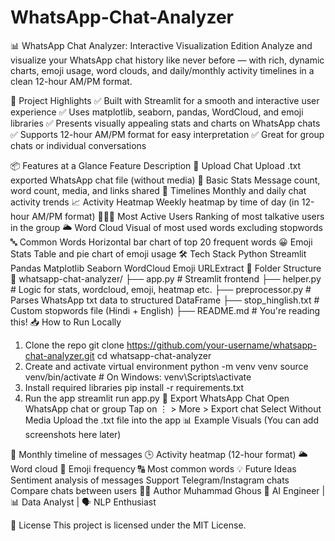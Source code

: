 # WhatsApp-Chat-Analyzer
📊 WhatsApp Chat Analyzer: Interactive Visualization Edition
Analyze and visualize your WhatsApp chat history like never before — with rich, dynamic charts, emoji usage, word clouds, and daily/monthly activity timelines in a clean 12-hour AM/PM format.

🚀 Project Highlights
✅ Built with Streamlit for a smooth and interactive user experience
✅ Uses matplotlib, seaborn, pandas, WordCloud, and emoji libraries
✅ Presents visually appealing stats and charts on WhatsApp chats
✅ Supports 12-hour AM/PM format for easy interpretation
✅ Great for group chats or individual conversations

📦 Features at a Glance
Feature	Description
📁 Upload Chat	Upload .txt exported WhatsApp chat file (without media)
🧮 Basic Stats	Message count, word count, media, and links shared
📆 Timelines	Monthly and daily chat activity trends
📈 Activity Heatmap	Weekly heatmap by time of day (in 12-hour AM/PM format)
🧑‍🤝‍🧑 Most Active Users	Ranking of most talkative users in the group
🌥️ Word Cloud	Visual of most used words excluding stopwords
🔤 Common Words	Horizontal bar chart of top 20 frequent words
😀 Emoji Stats	Table and pie chart of emoji usage
🛠 Tech Stack
 Python
 Streamlit
 Pandas
 Matplotlib
 Seaborn
 WordCloud
 Emoji
 URLExtract
📂 Folder Structure
📁 whatsapp-chat-analyzer/
├── app.py                 # Streamlit frontend
├── helper.py              # Logic for stats, wordcloud, emoji, heatmap etc.
├── preprocessor.py        # Parses WhatsApp txt data to structured DataFrame
├── stop_hinglish.txt      # Custom stopwords file (Hindi + English)
├── README.md              # You're reading this!
📥 How to Run Locally
1. Clone the repo
git clone https://github.com/your-username/whatsapp-chat-analyzer.git
cd whatsapp-chat-analyzer
2. Create and activate virtual environment
python -m venv venv
source venv/bin/activate        # On Windows: venv\Scripts\activate
3. Install required libraries
pip install -r requirements.txt
4. Run the app
streamlit run app.py
📝 Export WhatsApp Chat
Open WhatsApp chat or group
Tap on ⋮ > More > Export chat
Select Without Media
Upload the .txt file into the app
📊 Example Visuals
(You can add screenshots here later)

📅 Monthly timeline of messages
🕒 Activity heatmap (12-hour format)
🌥 Word cloud
🔢 Emoji frequency
🔠 Most common words
💡 Future Ideas
Sentiment analysis of messages
Support Telegram/Instagram chats
Compare chats between users
👨‍💻 Author
Muhammad Ghous
🧠 AI Engineer | 📊 Data Analyst | 🗣️ NLP Enthusiast

📄 License
This project is licensed under the MIT License.
